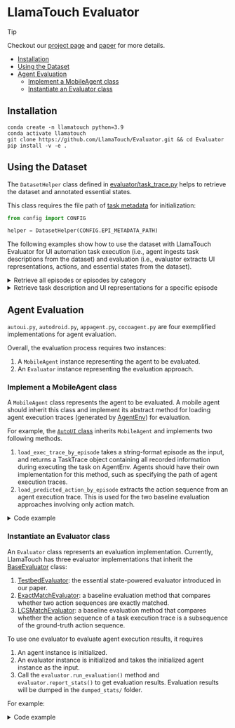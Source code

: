 # LlamaTouch Evaluator

> [!TIP]
> Checkout our [project page](https://github.com/LlamaTouch/LlamaTouch) and [paper](https://arxiv.org/abs/2404.16054) for more details.

- [Installation](#installation)
- [Using the Dataset](#using-the-dataset)
- [Agent Evaluation](#agent-evaluation)
    - [Implement a MobileAgent class](#implement-a-mobileagent-class)
    - [Instantiate an Evaluator class](#instantiate-an-evaluator-class)

## Installation

```
conda create -n llamatouch python=3.9
conda activate llamatouch 
git clone https://github.com/LlamaTouch/Evaluator.git && cd Evaluator
pip install -v -e .
```

## Using the Dataset

The `DatasetHelper` class defined in [evaluator/task_trace.py](./evaluator/task_trace.py) helps to retrieve the dataset and annotated essential states.

This class requires the file path of [task metadata](https://github.com/LlamaTouch/LlamaTouch/tree/main/dataset) for initialization:

```python
from config import CONFIG

helper = DatasetHelper(CONFIG.EPI_METADATA_PATH)
```

The following examples show how to use the dataset with LlamaTouch Evaluator for UI automation task execution (i.e., agent ingests task descriptions from the dataset) and evaluation (i.e., evaluator extracts UI representations, actions, and essential states from the dataset).

<details>
<summary>Retrieve all episodes or episodes by category</summary>

```python
from config import CONFIG
from evaluator.task_trace import DatasetHelper
from typing import List

helper = DatasetHelper(CONFIG.EPI_METADATA_PATH)

# get all episodes
episodes: List[str] = helper.get_all_episodes()

# get episodes by category
# AITW categories: "general", "install", "googleapps", "webshopping"
# LlamaTouch category: "generated"
episodes_general: List[str] = helper.get_episodes_by_category('general')
```
</details>

<details>
<summary>Retrieve task description and UI representations for a specific episode</summary>

```python
from config import CONFIG
from evaluator.task_trace import (
    DatasetHelper, 
    TaskTrace, 
    get_all_screenshot_paths,
    get_all_vh_paths,
)
from typing import List

helper = DatasetHelper(CONFIG.EPI_METADATA_PATH)
episodes: List[str] = helper.get_all_episodes()
epi = episodes[0]

task_description: str = helper.get_task_decsription_by_episode(epi)
trace: TaskTrace = helper.load_groundtruth_trace_by_episode(epi)

screenshot_paths: List[str] = get_all_screenshot_paths(trace)
vhs: List[str] = get_all_vh_paths(trace)
```
</details>

## Agent Evaluation

`autoui.py`, `autodroid.py`, `appagent.py`, `cocoagent.py` are four exemplified implementations for agent evaluation.

Overall, the evaluation process requires two instances:
1. A `MobileAgent` instance representing the agent to be evaluated.
2. An `Evaluator` instance representing the evaluation approach.

### Implement a MobileAgent class

A `MobileAgent` class represents the agent to be evaluated.
A mobile agent should inherit this class and implement its abstract method for loading agent execution traces (generated by [AgentEnv](https://github.com/LlamaTouch/AgentEnv)) for evaluation.

For example, the [`AutoUI` class](autoui.py) inherits `MobileAgent` and implements two following methods.
1. `load_exec_trace_by_episode` takes a string-format episode as the input, and returns a TaskTrace object containing all recorded information during executing the task on AgentEnv. 
Agents should have their own implementation for this method, such as specifying the path of agent execution traces.
2. `load_predicted_action_by_episode` extracts the action sequence from an agent execution trace.
This is used for the two baseline evaluation approaches involving only action match.

<details>
<summary>Code example</summary>

```python
class AutoUI(MobileAgent):
    def __init__(self) -> None:
        super().__init__()
        self.agent = Agent.AUTOUI
        self.agent_exec_trace_path = CONFIG.AUTOUI_EXEC_TRACE_PATH

    def load_exec_trace_by_episode(self, episode: str) -> Optional[TaskTrace]:
        pass

    def load_predicted_action_by_episode(self, episode: str) -> Optional[List[Action]]:
        pass
```
</details>

### Instantiate an Evaluator class

An `Evaluator` class represents an evaluation implementation.
Currently, LlamaTouch has three evaluator implementations that inherit the [BaseEvaluator](evaluator/evaluator.py) class:
1. [TestbedEvaluator](evaluator/testbed_evaluator.py): the essential state-powered evaluator introduced in our paper.
2. [ExactMatchEvaluator](evaluator/exactmatch_evaluator.py): a baseline evaluation method that compares whether two action sequences are exactly matched.
3. [LCSMatchEvaluator](evaluator/lcsmatch_evaluator.py): a baseline evaluation method that compares whether the action sequence of a task execution trace is a subsequence of the ground-truth action sequence.

To use one evaluator to evaluate agent execution results, it requires
1. An agent instance is initialized.
2. An evaluator instance is initialized and takes the initialized agent instance as the input.
3. Call the `evaluator.run_evaluation()` method and `evaluator.report_stats()` to get evaluation results.
Evaluation results will be dumped in the `dumped_stats/` folder.

For example:
<details>
<summary>Code example</summary>

```python
from config import CONFIG

# this class is defined in the above section
agent = AutoUI()

te = TestbedEvaluator(
    agent=agent,
    # pass the metadata path defined in config.py
    epi_metadata_path=CONFIG.EPI_METADATA_PATH,  
    # this field is optional.
    # by default, all tasks in the metadata file will be evaluated
    options={
        # only tasks of their categories in this list will be evaluated
        "categories": [
            TaskCategory.GENERAL,
            TaskCategory.INSTALL,
            TaskCategory.WEBSHOPPING,
            TaskCategory.GOOGLEAPPS,
            TaskCategory.GENERATED,
        ],
        # only evaluate selected tasks with the following episodes
        "episodes": [
            "epi1",
            "epi2",
            "..."
        ],
    }
)
te.run_evaluation()
te.report_stats()
```
</details>
